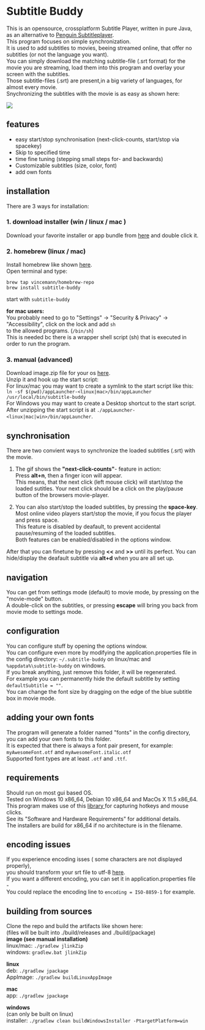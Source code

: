 # Subtitle Buddy  
This is an opensource, crossplatform Subtitle Player, written in pure Java, as an alternative to [Penguin Subtitleplayer](https://github.com/carsonip/Penguin-Subtitle-Player).  
This program focuses on simple synchronization.  
It is used to add subtitles to movies, beeing streamed online, that offer no subtitles (or not the language you want).  
You can simply download the matching subtitle-file (.srt format) for the movie you are streaming, load them into this program and overlay your screen with the subtitles.  
Those subtitle-files (.srt) are present,in a big variety of languages, for almost every movie.  
Snychronizing the subtitles with the movie is as easy as shown here:  
  
![](demo.gif)
  
  
## features  
- easy start/stop synchronisation (next-click-counts, start/stop via spacekey)
- Skip to specified time
- time fine tuning (stepping small steps for- and backwards)  
- Customizable subtitles (size, color, font)  
- add own fonts  
  
## installation  
There are 3 ways for installation:  
### 1. download installer (win / linux / mac )  
Download your favorite installer or app bundle from [here](https://github.com/vincemann/Subtitle-Buddy/releases) and double click it.  

### 2. homebrew (linux / mac)   
Install homebrew like shown [here](https://brew.sh/).  
Open terminal and type:
```
brew tap vincemann/homebrew-repo
brew install subtitle-buddy
```
start with ```subtitle-buddy```  

**for mac users:**  
You probably need to go to "Settings" -> "Security & Privacy" -> "Accessibility", click on the lock and add ```sh```  
to the allowed programs. (```/bin/sh```)  
This is needed bc there is a wrapper shell script (sh) that is executed in order to run the program.  

### 3. manual (advanced)  
Download image.zip file for your os [here](https://github.com/vincemann/Subtitle-Buddy/releases).    
Unzip it and hook up the start script:   
For linux/mac you may want to create a symlink to the start script like this:  
```ln -sf $(pwd)/appLauncher-<linux|mac>/bin/appLauncher /usr/local/bin/subtitle-buddy```     
For Windows you may want to create a Desktop shortcut to the start script.  
After unzipping the start script is at ```./appLauncher-<linux|mac|win>/bin/appLauncher```.    
  
## synchronisation  
There are two convient ways to synchronize the loaded subtitles (.srt) with the movie.   
1. The gif shows the **"next-click-counts"**- feature in action:   
Press **alt+n**, then a finger icon will appear.   
This means, that the next click (left mouse click) will start/stop the loaded sutitles. 
Your next click should be a click on the play/pause button of the browsers movie-player.
  
2. You can also start/stop the loaded subtitles, by pressing the **space-key**.  
Most online video players start/stop the movie, if you focus the player and press space.  
This feature is disabled by deafault, to prevent accidental pause/resuming of the loaded subtitles.  
Both features can be enabled/disabled in the options window.  

After that you can finetune by pressing **<<** and **>>** until its perfect.
You can hide/display the deafault subtitle via **alt+d** when you are all set up.
  
## navigation  
You can get from settings mode (default) to movie mode, by pressing on the "movie-mode" button.  
A double-click on the subtitles, or pressing **escape** will bring you back from movie mode to settings mode.  

## configuration  
You can configure stuff by opening the options window.  
You can configure even more by modifying the application.properties file in the config directory:
```~/.subtitle-buddy``` on linux/mac and  
```%appdata%\subtitle-buddy``` on windows.  
If you break anything, just remove this folder, it will be regenerated.  
For example you can permanently hide the default subtitle by setting ```defaultSubtitle = ""```.  
You can change the font size by dragging on the edge of the blue subtitle box in movie mode.  
  
## adding your own fonts  
The program will generate a folder named "fonts" in the config directory,
you can add your own fonts to this folder.  
It is expected that there is always a font pair present, for example:  
```myAwesomeFont.otf``` and ```myAwesomeFont.italic.otf```    
Supported font types are at least ```.otf``` and ```.ttf```.  
  
## requirements  
Should run on most gui based OS.  
Tested on Windows 10 x86_64, Debian 10 x86_64 and MacOs X 11.5 x86_64.  
This program makes use of this [library ](https://github.com/kwhat/jnativehook)  for capturing hotkeys and mouse clicks.  
See its "Software and Hardware Requirements" for additional details.  
The installers are build for x86_64 if no architecture is in the filename.  
  
## encoding issues  
If you experience encoding isses ( some characters are not displayed properly),   
you should transform your srt file to utf-8 [here](https://subtitletools.com/convert-text-files-to-utf8-online).  
If you want a different encoding, you can set it in application.properties file -  
You could replace the encoding line to ```encoding = ISO-8859-1``` for example.  
  
## building from sources  
Clone the repo and build the artifacts like shown here:  
(files will be built into ./build/releases and ./build/jpackage)  
**image (see manual installation)**  
linux/mac: ```./gradlew jlinkZip```   
windows: ```gradlew.bat jlinkZip```   
  
**linux**  
deb: ```./gradlew jpackage```  
AppImage: ```./gradlew buildLinuxAppImage```    
  
**mac**      
app: ```./gradlew jpackage```    
  
**windows**   
(can only be built on linux)    
installer: ```./gradlew clean buildWindowsInstaller -PtargetPlatform=win```   
 
    


